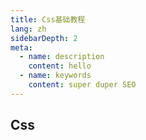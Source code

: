 ```yaml
---
title: Css基础教程
lang: zh
sidebarDepth: 2
meta:
  - name: description
    content: hello
  - name: keywords
    content: super duper SEO
---
```


## Css